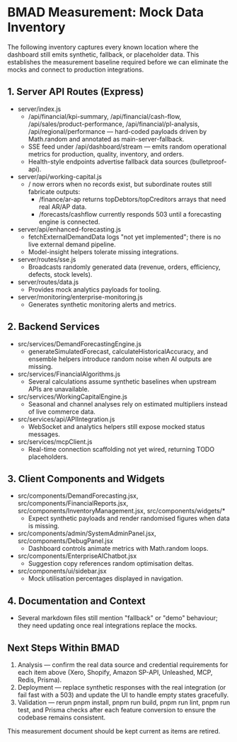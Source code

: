 # BMAD Measurement: Mock Data Inventory

The following inventory captures every known location where the dashboard still emits synthetic, fallback,
or placeholder data. This establishes the measurement baseline required before we can eliminate the mocks
and connect to production integrations.

## 1. Server API Routes (Express)
- server/index.js
  - /api/financial/kpi-summary, /api/financial/cash-flow, /api/sales/product-performance,
    /api/financial/pl-analysis, /api/regional/performance — hard-coded payloads driven by
    Math.random and annotated as main-server-fallback.
  - SSE feed under /api/dashboard/stream — emits random operational metrics for production,
    quality, inventory, and orders.
  - Health-style endpoints advertise fallback data sources (bulletproof-api).
- server/api/working-capital.js
  - / now errors when no records exist, but subordinate routes still fabricate outputs:
    - /finance/ar-ap returns topDebtors/topCreditors arrays that need real AR/AP data.
    - /forecasts/cashflow currently responds 503 until a forecasting engine is connected.
- server/api/enhanced-forecasting.js
  - fetchExternalDemandData logs "not yet implemented"; there is no live external demand pipeline.
  - Model-insight helpers tolerate missing integrations.
- server/routes/sse.js
  - Broadcasts randomly generated data (revenue, orders, efficiency, defects, stock levels).
- server/routes/data.js
  - Provides mock analytics payloads for tooling.
- server/monitoring/enterprise-monitoring.js
  - Generates synthetic monitoring alerts and metrics.

## 2. Backend Services
- src/services/DemandForecastingEngine.js
  - generateSimulatedForecast, calculateHistoricalAccuracy, and ensemble helpers introduce random
    noise when AI outputs are missing.
- src/services/FinancialAlgorithms.js
  - Several calculations assume synthetic baselines when upstream APIs are unavailable.
- src/services/WorkingCapitalEngine.js
  - Seasonal and channel analyses rely on estimated multipliers instead of live commerce data.
- src/services/api/APIIntegration.js
  - WebSocket and analytics helpers still expose mocked status messages.
- src/services/mcpClient.js
  - Real-time connection scaffolding not yet wired, returning TODO placeholders.

## 3. Client Components and Widgets
- src/components/DemandForecasting.jsx, src/components/FinancialReports.jsx,
  src/components/InventoryManagement.jsx, src/components/widgets/*
  - Expect synthetic payloads and render randomised figures when data is missing.
- src/components/admin/SystemAdminPanel.jsx, src/components/DebugPanel.jsx
  - Dashboard controls animate metrics with Math.random loops.
- src/components/EnterpriseAIChatbot.jsx
  - Suggestion copy references random optimisation deltas.
- src/components/ui/sidebar.jsx
  - Mock utilisation percentages displayed in navigation.

## 4. Documentation and Context
- Several markdown files still mention "fallback" or "demo" behaviour; they need updating once
  real integrations replace the mocks.

## Next Steps Within BMAD
1. Analysis — confirm the real data source and credential requirements for each item above
   (Xero, Shopify, Amazon SP-API, Unleashed, MCP, Redis, Prisma).
2. Deployment — replace synthetic responses with the real integration (or fail fast with a 503) and
   update the UI to handle empty states gracefully.
3. Validation — rerun pnpm install, pnpm run build, pnpm run lint, pnpm run test, and Prisma checks
   after each feature conversion to ensure the codebase remains consistent.

This measurement document should be kept current as items are retired.
